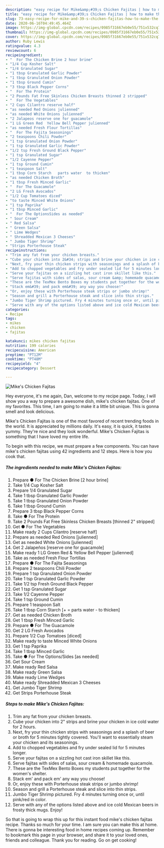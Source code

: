```yaml
---
description: "easy recipe for Mike&amp;#39;s Chicken Fajitas | how to make the best Mike&amp;#39;s Chicken Fajitas"
title: "easy recipe for Mike&amp;#39;s Chicken Fajitas | how to make the best Mike&amp;#39;s Chicken Fajitas"
slug: 73-easy-recipe-for-mike-and-39-s-chicken-fajitas-how-to-make-the-best-mike-and-39-s-chicken-fajitas
date: 2020-06-16T04:49:45.464Z
image: https://img-global.cpcdn.com/recipes/0985f31667eb0e55/751x532cq70/mikes-chicken-fajitas-recipe-main-photo.jpg
thumbnail: https://img-global.cpcdn.com/recipes/0985f31667eb0e55/751x532cq70/mikes-chicken-fajitas-recipe-main-photo.jpg
cover: https://img-global.cpcdn.com/recipes/0985f31667eb0e55/751x532cq70/mikes-chicken-fajitas-recipe-main-photo.jpg
author: Ruby Lewis
ratingvalue: 4.3
reviewcount: 6
recipeingredient:
- "  For The Chicken Brine 2 hour brine"
- "1/4 Cup Kosher Salt"
- "1/4 Granulated Sugar"
- "1 tbsp Granulated Garlic Powder"
- "1 tbsp Granulated Onion Powder"
- "1 tbsp Ground Cumin"
- "3 tbsp Black Pepper Corns"
- "  For The Protein"
- "2 Pounds Fat Free Skinless Chicken Breasts thinned 2 stripped"
- "  For The Vegetables"
- "2 Cups Cilantro reserve half"
- "as needed Red Onions julienned"
- "as needed White Onions julienned"
- "2 Jalapeos reserve one for guacamole"
- "1 LG Green Red  Yellow Bell Pepper julienned"
- "as needed Fresh Flour Tortillas"
- "  For The Fajita Seasonings"
- "2 teaspoons Chili Powder"
- "1 tsp Granulated Onion Powder"
- "1 tsp Granulated Garlic Powder"
- "1/2 tsp Fresh Ground Black Pepper"
- "1 tsp Granulated Sugar"
- "1/2 Cayenne Pepper"
- "1 tsp Ground Cumin"
- "1 teaspoon Salt"
- "1 tbsp Corn Starch   parts water  to thicken"
- "as needed Chicken Broth"
- "1 tbsp Fresh Minced Garlic"
- "  For The Guacamole"
- "2 LG Fresh Avocados"
- "1/2 Cup Tomatoes diced"
- "to taste Minced White Onions"
- "1 tsp Paprika"
- "1 tbsp Minced Garlic"
- "  For The OptionsSides as needed"
- " Sour Cream"
- " Red Salsa"
- " Green Salsa"
- " Lime Wedges"
- " Shreadded Mexican 3 Cheeses"
- " Jumbo Tiger Shrimp"
- "Strips Porterhouse Steak"
recipeinstructions:
- "Trim any fat from your chicken breasts."
- "Cube your chicken into 2&#34; strips and brine your chicken in ice cold water for 2 hours."
- "Next, fry your thin chicken strips with seasonings and a splash of beer or broth for 5 minutes tightly covered. You&#39;ll want to essentially steam your chicken and its seasonings."
- "Add to chopped vegetables and fry under sealed lid for 5 minutes longer."
- "Serve your fajitas on a sizzling hot cast iron skillet like this."
- "Serve fajitas with sides of salas, sour cream &amp; homemade quacamole."
- "These are the TexMex Bento Boxes my students put together for the women&#39;s shelter."
- "Stack em&#39; and pack em&#39; any way you choose!"
- "Or, enjoy these with Porterhouse steak strips or jumbo shrimp!"
- "Season and grill a Porterhouse steak and slice into thin strips."
- "Jumbo Tiger Shrimp pictured. Fry 4 minutes turning once or, until pink/red in color."
- "Serve with any of the options listed above and ice cold Mexican beers in frosty thick mugs. Enjoy!"
categories:
- Recipe
tags:
- mikes
- chicken
- fajitas

katakunci: mikes chicken fajitas 
nutrition: 199 calories
recipecuisine: American
preptime: "PT12M"
cooktime: "PT48M"
recipeyield: "4"
recipecategory: Dessert

---
```



![Mike&#39;s Chicken Fajitas](https://img-global.cpcdn.com/recipes/0985f31667eb0e55/751x532cq70/mikes-chicken-fajitas-recipe-main-photo.jpg)

Hey everyone, it's me again, Dan, welcome to my recipe page. Today, I will show you a way to prepare a awesome dish, mike&#39;s chicken fajitas. One of my favorites. This time, I am going to make it a little bit unique. This is gonna smell and look delicious.

Mike&#39;s Chicken Fajitas is one of the most favored of recent trending foods in the world. It is appreciated by millions daily. It's easy, it is quick, it tastes yummy. They're nice and they look wonderful. Mike&#39;s Chicken Fajitas is something that I have loved my entire life.




To begin with this recipe, we must prepare a few components. You can have mike&#39;s chicken fajitas using 42 ingredients and 12 steps. Here is how you cook that.

<!--inarticleads1-->

##### The ingredients needed to make Mike&#39;s Chicken Fajitas:

1. Prepare  ● For The Chicken Brine [2 hour brine]
1. Take 1/4 Cup Kosher Salt
1. Prepare 1/4 Granulated Sugar
1. Take 1 tbsp Granulated Garlic Powder
1. Take 1 tbsp Granulated Onion Powder
1. Take 1 tbsp Ground Cumin
1. Prepare 3 tbsp Black Pepper Corns
1. Take  ● For The Protein
1. Take 2 Pounds Fat Free Skinless Chicken Breasts [thinned 2&#34; stripped]
1. Get  ● For The Vegetables
1. Make ready 2 Cups Cilantro [reserve half]
1. Prepare as needed Red Onions [julienned]
1. Get as needed White Onions [julienned]
1. Get 2 Jalapeños [reserve one for guacamole]
1. Make ready 1 LG Green Red &amp; Yellow Bell Pepper [julienned]
1. Take as needed Fresh Flour Tortillas
1. Prepare  ● For The Fajita Seasonings
1. Prepare 2 teaspoons Chili Powder
1. Prepare 1 tsp Granulated Onion Powder
1. Take 1 tsp Granulated Garlic Powder
1. Take 1/2 tsp Fresh Ground Black Pepper
1. Get 1 tsp Granulated Sugar
1. Take 1/2 Cayenne Pepper
1. Take 1 tsp Ground Cumin
1. Prepare 1 teaspoon Salt
1. Take 1 tbsp Corn Starch [+ = parts water - to thicken]
1. Get as needed Chicken Broth
1. Get 1 tbsp Fresh Minced Garlic
1. Prepare  ● For The Guacamole
1. Get 2 LG Fresh Avocados
1. Prepare 1/2 Cup Tomatoes [diced]
1. Make ready to taste Minced White Onions
1. Get 1 tsp Paprika
1. Take 1 tbsp Minced Garlic
1. Take  ● For The Options/Sides [as needed]
1. Get  Sour Cream
1. Make ready  Red Salsa
1. Make ready  Green Salsa
1. Make ready  Lime Wedges
1. Make ready  Shreadded Mexican 3 Cheeses
1. Get  Jumbo Tiger Shrimp
1. Get Strips Porterhouse Steak




<!--inarticleads2-->

##### Steps to make Mike&#39;s Chicken Fajitas:

1. Trim any fat from your chicken breasts.
1. Cube your chicken into 2&#34; strips and brine your chicken in ice cold water for 2 hours.
1. Next, fry your thin chicken strips with seasonings and a splash of beer or broth for 5 minutes tightly covered. You&#39;ll want to essentially steam your chicken and its seasonings.
1. Add to chopped vegetables and fry under sealed lid for 5 minutes longer.
1. Serve your fajitas on a sizzling hot cast iron skillet like this.
1. Serve fajitas with sides of salas, sour cream &amp; homemade quacamole.
1. These are the TexMex Bento Boxes my students put together for the women&#39;s shelter.
1. Stack em&#39; and pack em&#39; any way you choose!
1. Or, enjoy these with Porterhouse steak strips or jumbo shrimp!
1. Season and grill a Porterhouse steak and slice into thin strips.
1. Jumbo Tiger Shrimp pictured. Fry 4 minutes turning once or, until pink/red in color.
1. Serve with any of the options listed above and ice cold Mexican beers in frosty thick mugs. Enjoy!




So that is going to wrap this up for this instant food mike&#39;s chicken fajitas recipe. Thanks so much for your time. I am sure you can make this at home. There is gonna be interesting food in home recipes coming up. Remember to bookmark this page in your browser, and share it to your loved ones, friends and colleague. Thank you for reading. Go on get cooking!
